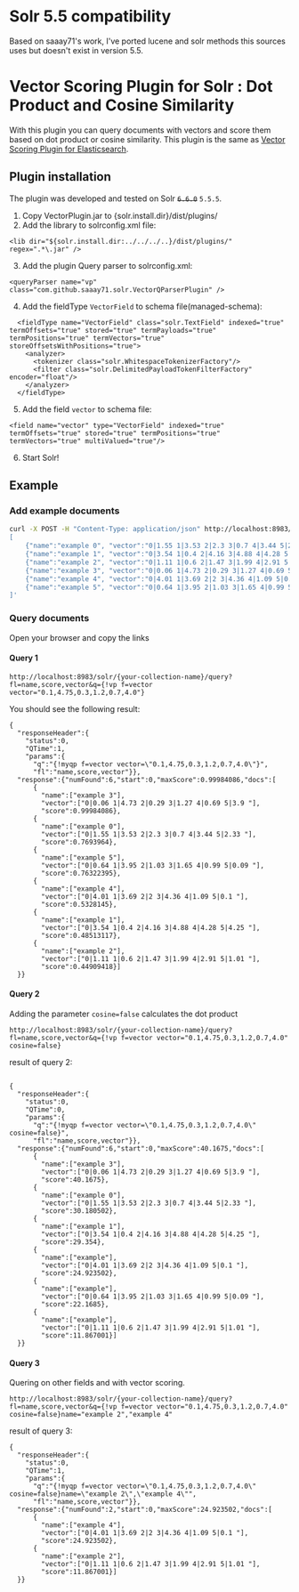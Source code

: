 # Solr 5.5 compatibility
Based on saaay71's work, I've ported lucene and solr methods this sources uses but doesn't exist in version 5.5. 

# Vector Scoring Plugin for Solr : Dot Product and Cosine Similarity

With this plugin you can query documents with vectors and score them based on dot product or cosine similarity.
This plugin is the same as [Vector Scoring Plugin for Elasticsearch](https://github.com/MLnick/elasticsearch-vector-scoring).

## Plugin installation

The plugin was developed and tested on Solr <s>`6.6.0`</s> `5.5.5`.

1. Copy VectorPlugin.jar to {solr.install.dir}/dist/plugins/
2. Add the library to solrconfig.xml file:
```
<lib dir="${solr.install.dir:../../../..}/dist/plugins/" regex=".*\.jar" />
```
3. Add the plugin Query parser to solrconfig.xml:
```
<queryParser name="vp" class="com.github.saaay71.solr.VectorQParserPlugin" />
```
4. Add the fieldType `VectorField` to schema file(managed-schema):
```
  <fieldType name="VectorField" class="solr.TextField" indexed="true" termOffsets="true" stored="true" termPayloads="true" termPositions="true" termVectors="true" storeOffsetsWithPositions="true">
    <analyzer>
      <tokenizer class="solr.WhitespaceTokenizerFactory"/>
      <filter class="solr.DelimitedPayloadTokenFilterFactory" encoder="float"/>
    </analyzer>
  </fieldType>
```
5. Add the field `vector` to schema file:
```
<field name="vector" type="VectorField" indexed="true" termOffsets="true" stored="true" termPositions="true" termVectors="true" multiValued="true"/>
```
6. Start Solr!

## Example

### Add example documents

```sh
curl -X POST -H "Content-Type: application/json" http://localhost:8983/solr/{your-collection-name}/update?commit=true  --data-binary '
[
    {"name":"example 0", "vector":"0|1.55 1|3.53 2|2.3 3|0.7 4|3.44 5|2.33 "},
    {"name":"example 1", "vector":"0|3.54 1|0.4 2|4.16 3|4.88 4|4.28 5|4.25 "},
    {"name":"example 2", "vector":"0|1.11 1|0.6 2|1.47 3|1.99 4|2.91 5|1.01 "},
    {"name":"example 3", "vector":"0|0.06 1|4.73 2|0.29 3|1.27 4|0.69 5|3.9 "},
    {"name":"example 4", "vector":"0|4.01 1|3.69 2|2 3|4.36 4|1.09 5|0.1 "},
    {"name":"example 5", "vector":"0|0.64 1|3.95 2|1.03 3|1.65 4|0.99 5|0.09 "}
]'
```

### Query documents
Open your browser and copy the links
#### Query 1
```
http://localhost:8983/solr/{your-collection-name}/query?fl=name,score,vector&q={!vp f=vector vector="0.1,4.75,0.3,1.2,0.7,4.0"}
```

You should see the following result:
```
{
  "responseHeader":{
    "status":0,
    "QTime":1,
    "params":{
      "q":"{!myqp f=vector vector=\"0.1,4.75,0.3,1.2,0.7,4.0\"}",
      "fl":"name,score,vector"}},
  "response":{"numFound":6,"start":0,"maxScore":0.99984086,"docs":[
      {
        "name":["example 3"],
        "vector":["0|0.06 1|4.73 2|0.29 3|1.27 4|0.69 5|3.9 "],
        "score":0.99984086},
      {
        "name":["example 0"],
        "vector":["0|1.55 1|3.53 2|2.3 3|0.7 4|3.44 5|2.33 "],
        "score":0.7693964},
      {
        "name":["example 5"],
        "vector":["0|0.64 1|3.95 2|1.03 3|1.65 4|0.99 5|0.09 "],
        "score":0.76322395},
      {
        "name":["example 4"],
        "vector":["0|4.01 1|3.69 2|2 3|4.36 4|1.09 5|0.1 "],
        "score":0.5328145},
      {
        "name":["example 1"],
        "vector":["0|3.54 1|0.4 2|4.16 3|4.88 4|4.28 5|4.25 "],
        "score":0.48513117},
      {
        "name":["example 2"],
        "vector":["0|1.11 1|0.6 2|1.47 3|1.99 4|2.91 5|1.01 "],
        "score":0.44909418}]
  }}
```
#### Query 2
Adding the parameter `cosine=false` calculates the dot product
```
http://localhost:8983/solr/{your-collection-name}/query?fl=name,score,vector&q={!vp f=vector vector="0.1,4.75,0.3,1.2,0.7,4.0" cosine=false}
```

result of query 2:
```

{
  "responseHeader":{
    "status":0,
    "QTime":0,
    "params":{
      "q":"{!myqp f=vector vector=\"0.1,4.75,0.3,1.2,0.7,4.0\" cosine=false}",
      "fl":"name,score,vector"}},
  "response":{"numFound":6,"start":0,"maxScore":40.1675,"docs":[
      {
        "name":["example 3"],
        "vector":["0|0.06 1|4.73 2|0.29 3|1.27 4|0.69 5|3.9 "],
        "score":40.1675},
      {
        "name":["example 0"],
        "vector":["0|1.55 1|3.53 2|2.3 3|0.7 4|3.44 5|2.33 "],
        "score":30.180502},
      {
        "name":["example 1"],
        "vector":["0|3.54 1|0.4 2|4.16 3|4.88 4|4.28 5|4.25 "],
        "score":29.354},
      {
        "name":["example"],
        "vector":["0|4.01 1|3.69 2|2 3|4.36 4|1.09 5|0.1 "],
        "score":24.923502},
      {
        "name":["example"],
        "vector":["0|0.64 1|3.95 2|1.03 3|1.65 4|0.99 5|0.09 "],
        "score":22.1685},
      {
        "name":["example"],
        "vector":["0|1.11 1|0.6 2|1.47 3|1.99 4|2.91 5|1.01 "],
        "score":11.867001}]
  }}
```

#### Query 3
Quering on other fields and with vector scoring.
```
http://localhost:8983/solr/{your-collection-name}/query?fl=name,score,vector&q={!vp f=vector vector="0.1,4.75,0.3,1.2,0.7,4.0" cosine=false}name="example 2","example 4"
```

result of query 3:
```
{
  "responseHeader":{
    "status":0,
    "QTime":1,
    "params":{
      "q":"{!myqp f=vector vector=\"0.1,4.75,0.3,1.2,0.7,4.0\" cosine=false}name=\"example 2\",\"example 4\"",
      "fl":"name,score,vector"}},
  "response":{"numFound":2,"start":0,"maxScore":24.923502,"docs":[
      {
        "name":["example 4"],
        "vector":["0|4.01 1|3.69 2|2 3|4.36 4|1.09 5|0.1 "],
        "score":24.923502},
      {
        "name":["example 2"],
        "vector":["0|1.11 1|0.6 2|1.47 3|1.99 4|2.91 5|1.01 "],
        "score":11.867001}]
  }}
```
